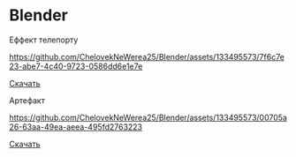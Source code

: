# Blender
Еффект телепорту

https://github.com/ChelovekNeWerea25/Blender/assets/133495573/7f6c7e23-abe7-4c40-9723-0586dd6e1e7e


[Скачать](https://cheloveknewerea25.github.io/Blender/0001-0150.blend)

Артефакт

https://github.com/ChelovekNeWerea25/Blender/assets/133495573/00705a26-63aa-49ea-aeea-495fd2763223

[Скачать](https://cheloveknewerea25.github.io/Blender/аааed.blend)
